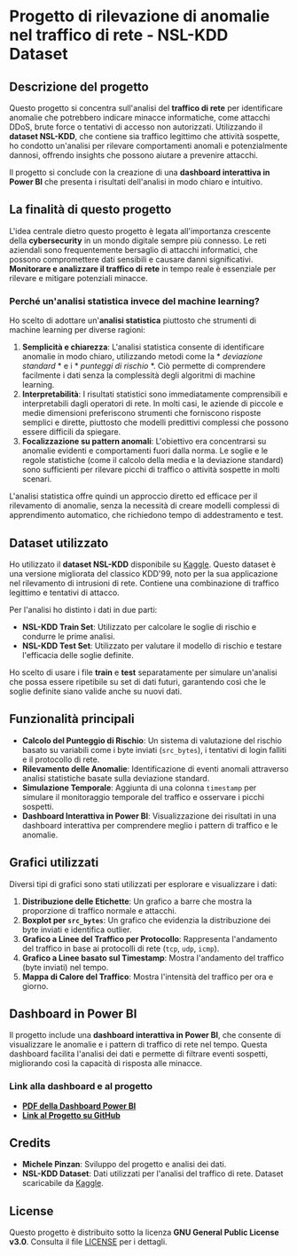 # Progetto di rilevazione di anomalie nel traffico di rete - NSL-KDD Dataset

## Descrizione del progetto

Questo progetto si concentra sull'analisi del **traffico di rete** per identificare anomalie che potrebbero indicare minacce informatiche, come attacchi DDoS, brute force o tentativi di accesso non autorizzati. Utilizzando il **dataset NSL-KDD**, che contiene sia traffico legittimo che attività sospette, ho condotto un'analisi per rilevare comportamenti anomali e potenzialmente dannosi, offrendo insights che possono aiutare a prevenire attacchi.

Il progetto si conclude con la creazione di una **dashboard interattiva in Power BI** che presenta i risultati dell'analisi in modo chiaro e intuitivo.

## La finalità di questo progetto

L'idea centrale dietro questo progetto è legata all'importanza crescente della **cybersecurity** in un mondo digitale sempre più connesso. Le reti aziendali sono frequentemente bersaglio di attacchi informatici, che possono compromettere dati sensibili e causare danni significativi. **Monitorare e analizzare il traffico di rete** in tempo reale è essenziale per rilevare e mitigare potenziali minacce.

### Perché un'analisi statistica invece del machine learning?

Ho scelto di adottare un'**analisi statistica** piuttosto che strumenti di machine learning per diverse ragioni:
1. **Semplicità e chiarezza**: L'analisi statistica consente di identificare anomalie in modo chiaro, utilizzando metodi come la * *deviazione standard* * e i * *punteggi di rischio* *. Ciò permette di comprendere facilmente i dati senza la complessità degli algoritmi di machine learning.
2. **Interpretabilità**: I risultati statistici sono immediatamente comprensibili e interpretabili dagli operatori di rete. In molti casi, le aziende di piccole e medie dimensioni preferiscono strumenti che forniscono risposte semplici e dirette, piuttosto che modelli predittivi complessi che possono essere difficili da spiegare.
3. **Focalizzazione su pattern anomali**: L'obiettivo era concentrarsi su anomalie evidenti e comportamenti fuori dalla norma. Le soglie e le regole statistiche (come il calcolo della media e la deviazione standard) sono sufficienti per rilevare picchi di traffico o attività sospette in molti scenari.
   
L'analisi statistica offre quindi un approccio diretto ed efficace per il rilevamento di anomalie, senza la necessità di creare modelli complessi di apprendimento automatico, che richiedono tempo di addestramento e test.

## Dataset utilizzato

Ho utilizzato il **dataset NSL-KDD** disponibile su [Kaggle](https://www.kaggle.com/datasets/hassan06/nslkdd). Questo dataset è una versione migliorata del classico KDD'99, noto per la sua applicazione nel rilevamento di intrusioni di rete. Contiene una combinazione di traffico legittimo e tentativi di attacco.

Per l'analisi ho distinto i dati in due parti:
- **NSL-KDD Train Set**: Utilizzato per calcolare le soglie di rischio e condurre le prime analisi.
- **NSL-KDD Test Set**: Utilizzato per valutare il modello di rischio e testare l'efficacia delle soglie definite.

Ho scelto di usare i file **train** e **test** separatamente per simulare un'analisi che possa essere ripetibile su set di dati futuri, garantendo così che le soglie definite siano valide anche su nuovi dati.

## Funzionalità principali

- **Calcolo del Punteggio di Rischio**: Un sistema di valutazione del rischio basato su variabili come i byte inviati (`src_bytes`), i tentativi di login falliti e il protocollo di rete.
- **Rilevamento delle Anomalie**: Identificazione di eventi anomali attraverso analisi statistiche basate sulla deviazione standard.
- **Simulazione Temporale**: Aggiunta di una colonna `timestamp` per simulare il monitoraggio temporale del traffico e osservare i picchi sospetti.
- **Dashboard Interattiva in Power BI**: Visualizzazione dei risultati in una dashboard interattiva per comprendere meglio i pattern di traffico e le anomalie.

## Grafici utilizzati

Diversi tipi di grafici sono stati utilizzati per esplorare e visualizzare i dati:

1. **Distribuzione delle Etichette**: Un grafico a barre che mostra la proporzione di traffico normale e attacchi.
2. **Boxplot per `src_bytes`**: Un grafico che evidenzia la distribuzione dei byte inviati e identifica outlier.
3. **Grafico a Linee del Traffico per Protocollo**: Rappresenta l'andamento del traffico in base ai protocolli di rete (`tcp`, `udp`, `icmp`).
4. **Grafico a Linee basato sul Timestamp**: Mostra l'andamento del traffico (byte inviati) nel tempo.
5. **Mappa di Calore del Traffico**: Mostra l'intensità del traffico per ora e giorno.

## Dashboard in Power BI

Il progetto include una **dashboard interattiva in Power BI**, che consente di visualizzare le anomalie e i pattern di traffico di rete nel tempo. Questa dashboard facilita l'analisi dei dati e permette di filtrare eventi sospetti, migliorando così la capacità di risposta alle minacce.

### Link alla dashboard e al progetto

- **[PDF della Dashboard Power BI](https://github.com/mpizx/CAPSTONE_DAPT0224/blob/main/Dashboard_PowerBI_Capstone_Data_Analyst.pdf)** 
- **[Link al Progetto su GitHub](https://github.com/mpizx/CAPSTONE_DAPT0224/blob/main/Dashboard_PowerBI_Capstone_Data_Analyst.pbix)** 

## Credits

- **Michele Pinzan**: Sviluppo del progetto e analisi dei dati.
- **NSL-KDD Dataset**: Dati utilizzati per l'analisi del traffico di rete. Dataset scaricabile da [Kaggle](https://www.kaggle.com/datasets/hassan06/nslkdd).
  
## License

Questo progetto è distribuito sotto la licenza **GNU General Public License v3.0**. Consulta il file [LICENSE](https://github.com/mpizx/CAPSTONE_DAPT0224/blob/main/LICENSE) per i dettagli.
